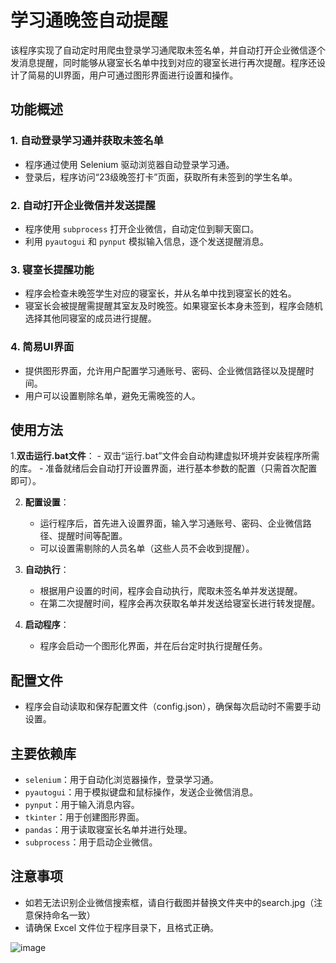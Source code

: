 # 学习通晚签自动提醒

该程序实现了自动定时用爬虫登录学习通爬取未签名单，并自动打开企业微信逐个发消息提醒，同时能够从寝室长名单中找到对应的寝室长进行再次提醒。程序还设计了简易的UI界面，用户可通过图形界面进行设置和操作。

## 功能概述

### 1. 自动登录学习通并获取未签名单
- 程序通过使用 Selenium 驱动浏览器自动登录学习通。
- 登录后，程序访问“23级晚签打卡”页面，获取所有未签到的学生名单。

### 2. 自动打开企业微信并发送提醒
- 程序使用 `subprocess` 打开企业微信，自动定位到聊天窗口。
- 利用 `pyautogui` 和 `pynput` 模拟输入信息，逐个发送提醒消息。

### 3. 寝室长提醒功能
- 程序会检查未晚签学生对应的寝室长，并从名单中找到寝室长的姓名。
- 寝室长会被提醒需提醒其室友及时晚签。如果寝室长本身未签到，程序会随机选择其他同寝室的成员进行提醒。

### 4. 简易UI界面
- 提供图形界面，允许用户配置学习通账号、密码、企业微信路径以及提醒时间。
- 用户可以设置剔除名单，避免无需晚签的人。

## 使用方法

1.**双击运行.bat文件**：
    - 双击“运行.bat”文件会自动构建虚拟环境并安装程序所需的库。
    - 准备就绪后会自动打开设置界面，进行基本参数的配置（只需首次配置即可）。

2. **配置设置**：
    - 运行程序后，首先进入设置界面，输入学习通账号、密码、企业微信路径、提醒时间等配置。
    - 可以设置需剔除的人员名单（这些人员不会收到提醒）。

3. **自动执行**：
    - 根据用户设置的时间，程序会自动执行，爬取未签名单并发送提醒。
    - 在第二次提醒时间，程序会再次获取名单并发送给寝室长进行转发提醒。

4. **启动程序**：
    - 程序会启动一个图形化界面，并在后台定时执行提醒任务。

## 配置文件
- 程序会自动读取和保存配置文件（config.json），确保每次启动时不需要手动设置。

## 主要依赖库
- `selenium`：用于自动化浏览器操作，登录学习通。
- `pyautogui`：用于模拟键盘和鼠标操作，发送企业微信消息。
- `pynput`：用于输入消息内容。
- `tkinter`：用于创建图形界面。
- `pandas`：用于读取寝室长名单并进行处理。
- `subprocess`：用于启动企业微信。

## 注意事项
- 如若无法识别企业微信搜索框，请自行截图并替换文件夹中的search.jpg（注意保持命名一致）
- 请确保 Excel 文件位于程序目录下，且格式正确。

![image](https://github.com/user-attachments/assets/410ef37e-9101-479e-aebf-ddeed68c5114)
